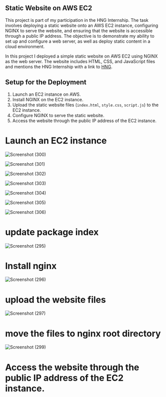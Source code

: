 ## Static Website on AWS EC2

This project is part of my participation in the HNG Internship. The task involves deploying a static website onto an AWS EC2 instance, configuring NGINX to serve the website, and ensuring that the website is accessible through a public IP address. The objective is to demonstrate my ability to set up and configure a web server, as well as deploy static content in a cloud environment.

In this project I deployed a simple static website on AWS EC2 using NGINX as the web server. 
The website includes HTML, CSS, and JavaScript files and mentions the HNG Internship with a link to [HNG](https://hng.tech). 


## Setup for the Deployment
1. Launch an EC2 instance on AWS.
2. Install NGINX on the EC2 instance.
3. Upload the static website files (`index.html`, `style.css`, `script.js`) to the EC2 instance.
4. Configure NGINX to serve the static website.
5. Access the website through the public IP address of the EC2 instance.

# Launch an EC2 instance 
![Screenshot (300)](https://github.com/theglad-x/Static-Website/assets/126136379/f6943209-0c34-4dc9-a2da-a95d1203f9a6)



![Screenshot (301)](https://github.com/theglad-x/Static-Website/assets/126136379/618f1ed4-e2cd-4887-a310-c07ebe1f05ce)



![Screenshot (302)](https://github.com/theglad-x/Static-Website/assets/126136379/d0bf2e77-7a7f-446d-908b-b7631f9e402a)



![Screenshot (303)](https://github.com/theglad-x/Static-Website/assets/126136379/d11a078d-fd62-425f-958d-c0a9d7c45337)


![Screenshot (304)](https://github.com/theglad-x/Static-Website/assets/126136379/ccf79dfc-8950-4c68-ba39-db681ad49c91)



![Screenshot (305)](https://github.com/theglad-x/Static-Website/assets/126136379/e965ab58-3509-413f-9448-f75c3f1b2d62)



![Screenshot (306)](https://github.com/theglad-x/Static-Website/assets/126136379/1556d60b-6e83-4073-9eb8-c2e2866c1a4b)

# update package index
![Screenshot (295)](https://github.com/theglad-x/Static-Website/assets/126136379/efd7c515-643a-4dfb-86e9-60e67b0a2ca4)

# Install nginx
![Screenshot (296)](https://github.com/theglad-x/Static-Website/assets/126136379/f189b5a5-bfdb-4151-9504-fa5aff7e7e9a)

# upload the website files
![Screenshot (297)](https://github.com/theglad-x/Static-Website/assets/126136379/406ff8cc-a9ec-4dee-a0e4-b49a5e134d71)

# move the files to nginx root directory
![Screenshot (299)](https://github.com/theglad-x/Static-Website/assets/126136379/9d49085b-6c0f-498f-afb0-df3ac1848024)

 # Access the website through the public IP address of the EC2 instance.

